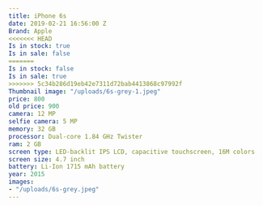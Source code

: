 ```yaml
---
title: iPhone 6s
date: 2019-02-21 16:56:00 Z
Brand: Apple
<<<<<<< HEAD
Is in stock: true 
Is in sale: false 
=======
Is in stock: false
Is in sale: true
>>>>>>> 5c34b286d19eb42e7311d72bab4413868c97992f
Thumbnail image: "/uploads/6s-grey-1.jpeg"
price: 800
old price: 900 
camera: 12 MP
selfie camera: 5 MP
memory: 32 GB
processor: Dual-core 1.84 GHz Twister 
ram: 2 GB
screen type: LED-backlit IPS LCD, capacitive touchscreen, 16M colors
screen size: 4.7 inch
battery: Li-Ion 1715 mAh battery
year: 2015
images:
- "/uploads/6s-grey.jpeg"
---
```


